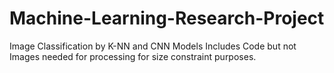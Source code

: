 # Machine-Learning-Research-Project
Image Classification by K-NN and CNN Models
Includes Code but not Images needed for processing for size constraint purposes.
